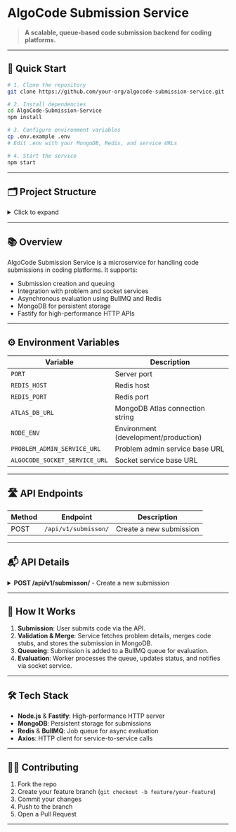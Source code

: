 # AlgoCode Submission Service 

> **A scalable, queue-based code submission backend for coding platforms.**

---

## 🚀 Quick Start

```bash
# 1. Clone the repository
git clone https://github.com/your-org/algocode-submission-service.git

# 2. Install dependencies
cd AlgoCode-Submission-Service
npm install

# 3. Configure environment variables
cp .env.example .env
# Edit .env with your MongoDB, Redis, and service URLs

# 4. Start the service
npm start
```

---

## 🗂️ Project Structure

<details>
<summary>Click to expand</summary>

```plaintext
src/
├── apis/
│   ├── problemAdminApi.js
│   └── updateSubmissonStatusApi.js
├── config/
│   ├── axiosInstance.js
│   ├── dbConfig.js
│   ├── redisConfig.js
│   └── serverConfig.js
├── controllers/
│   └── submissonController.js
├── errors/
│   ├── BaseError.js
│   ├── InternalServerError.js
│   └── SubmissonCreationError.js
├── jobs/
│   └── EvaluationJob.js
├── models/
│   └── submissonSchema.js
├── producers/
│   └── submissonQueueProducer.js
├── queues/
│   └── submissonQueue.js
├── repository/
│   ├── repositoryPlugin.js
│   └── submissonRepo.js
├── routes/
│   └── api/
│       ├── apiRoutes.js
│       └── v1/
│           ├── submissonRoutes.js
│           └── v1Routes.js
├── services/
│   ├── servicePlugin.js
│   └── submissonService.js
├── utils/
│   └── codeMerge.js
├── workers/
│   └── EvaluationWorker.js
├── app.js
└── index.js
```
</details>

---

## 📚 Overview

AlgoCode Submission Service is a microservice for handling code submissions in coding platforms. It supports:

- Submission creation and queuing
- Integration with problem and socket services
- Asynchronous evaluation using BullMQ and Redis
- MongoDB for persistent storage
- Fastify for high-performance HTTP APIs

---

## ⚙️ Environment Variables

| Variable                     | Description                         |
|------------------------------|-------------------------------------|
| `PORT`                       | Server port                         |
| `REDIS_HOST`                 | Redis host                          |
| `REDIS_PORT`                 | Redis port                          |
| `ATLAS_DB_URL`               | MongoDB Atlas connection string     |
| `NODE_ENV`                   | Environment (development/production)|
| `PROBLEM_ADMIN_SERVICE_URL`  | Problem admin service base URL      |
| `ALGOCODE_SOCKET_SERVICE_URL`| Socket service base URL             |

---

## 🛣️ API Endpoints

| Method | Endpoint                       | Description                |
|--------|-------------------------------|----------------------------|
| POST   | `/api/v1/submisson/`          | Create a new submission    |

---

## 📬 API Details

<details>
<summary><b>POST /api/v1/submisson/</b> - Create a new submission</summary>

### Request

**Headers:**
- `Content-Type: application/json`

**Body:**
```json
{
  "userId": "string",
  "problemId": "string",
  "code": "string",
  "language": "string"
}
```

### Response

**Success (201):**
```json
{
  "error": {},
  "data": {
    "queueResponse": {
      "_id": "6645e5c2b7e1e2c8e8b7d1a2",
      "userId": "user123",
      "problemId": "problem456",
      "code": "// merged code here",
      "language": "java",
      "status": "Pending",
      "__v": 0
    }
  },
  "success": true,
  "message": "Create Submisson Successfully"
}
```

**Failure (400/500):**
```json
{
  "error": {
    "name": "SubmissonCreationError",
    "statusCode": 400,
    "message": "Not able to create the submisson"
  },
  "data": {},
  "success": false,
  "message": "Submisson Creation Error"
}
```

</details>

---

## 🧩 How It Works

1. **Submission**: User submits code via the API.
2. **Validation & Merge**: Service fetches problem details, merges code stubs, and stores the submission in MongoDB.
3. **Queueing**: Submission is added to a BullMQ queue for evaluation.
4. **Evaluation**: Worker processes the queue, updates status, and notifies via socket service.

---

## 🛠️ Tech Stack

- **Node.js** & **Fastify**: High-performance HTTP server
- **MongoDB**: Persistent storage for submissions
- **Redis** & **BullMQ**: Job queue for async evaluation
- **Axios**: HTTP client for service-to-service calls

---

## 🧑‍💻 Contributing

1. Fork the repo
2. Create your feature branch (`git checkout -b feature/your-feature`)
3. Commit your changes
4. Push to the branch
5. Open a Pull Request

---

